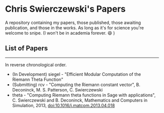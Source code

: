 Chris Swierczewski's Papers
===========================

A repository containing my papers, those published, those awaiting publication,
and those in the works. As long as it's for science you're welcome to snipe.
(I won't be in academia forever. :smile: )

List of Papers
--------------
--------------------------------------------------------------------------------
In reverse chronological order.

* (In Development) siegel - "Efficient Modular Computation of the Riemann Theta
  Function"
* (Submitting) rcv - "Computing the Riemann constant vector", B. Deconinck,
  M. S. Patterson, C. Swierczewski
* theta - "Computing Riemann theta functions in Sage with applications",
  C. Swierczewski and B. Deconinck, Mathematics and Computers in Simulation,
  2013, [doi:10.1016/j.matcom.2013.04.018](http://www.sciencedirect.com/science/article/pii/S0378475413000888)

